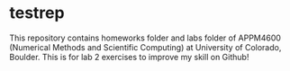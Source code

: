 # testrep
This repository contains homeworks folder and labs folder of APPM4600 (Numerical Methods and Scientific Computing) at University of Colorado, Boulder. This is for lab 2 exercises to improve my skill on Github!
